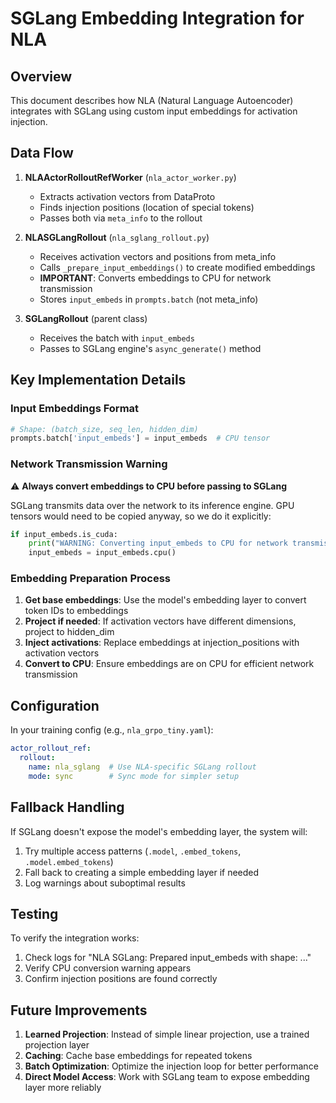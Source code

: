 # SGLang Embedding Integration for NLA

## Overview
This document describes how NLA (Natural Language Autoencoder) integrates with SGLang using custom input embeddings for activation injection.

## Data Flow

1. **NLAActorRolloutRefWorker** (`nla_actor_worker.py`)
   - Extracts activation vectors from DataProto
   - Finds injection positions (location of special tokens)
   - Passes both via `meta_info` to the rollout

2. **NLASGLangRollout** (`nla_sglang_rollout.py`)
   - Receives activation vectors and positions from meta_info
   - Calls `_prepare_input_embeddings()` to create modified embeddings
   - **IMPORTANT**: Converts embeddings to CPU for network transmission
   - Stores `input_embeds` in `prompts.batch` (not meta_info)

3. **SGLangRollout** (parent class)
   - Receives the batch with `input_embeds`
   - Passes to SGLang engine's `async_generate()` method

## Key Implementation Details

### Input Embeddings Format
```python
# Shape: (batch_size, seq_len, hidden_dim)
prompts.batch['input_embeds'] = input_embeds  # CPU tensor
```

### Network Transmission Warning
⚠️ **Always convert embeddings to CPU before passing to SGLang**

SGLang transmits data over the network to its inference engine. GPU tensors would need to be copied anyway, so we do it explicitly:

```python
if input_embeds.is_cuda:
    print("WARNING: Converting input_embeds to CPU for network transmission")
    input_embeds = input_embeds.cpu()
```

### Embedding Preparation Process

1. **Get base embeddings**: Use the model's embedding layer to convert token IDs to embeddings
2. **Project if needed**: If activation vectors have different dimensions, project to hidden_dim
3. **Inject activations**: Replace embeddings at injection_positions with activation vectors
4. **Convert to CPU**: Ensure embeddings are on CPU for efficient network transmission

## Configuration

In your training config (e.g., `nla_grpo_tiny.yaml`):

```yaml
actor_rollout_ref:
  rollout:
    name: nla_sglang  # Use NLA-specific SGLang rollout
    mode: sync        # Sync mode for simpler setup
```

## Fallback Handling

If SGLang doesn't expose the model's embedding layer, the system will:
1. Try multiple access patterns (`.model`, `.embed_tokens`, `.model.embed_tokens`)
2. Fall back to creating a simple embedding layer if needed
3. Log warnings about suboptimal results

## Testing

To verify the integration works:
1. Check logs for "NLA SGLang: Prepared input_embeds with shape: ..."
2. Verify CPU conversion warning appears
3. Confirm injection positions are found correctly

## Future Improvements

1. **Learned Projection**: Instead of simple linear projection, use a trained projection layer
2. **Caching**: Cache base embeddings for repeated tokens
3. **Batch Optimization**: Optimize the injection loop for better performance
4. **Direct Model Access**: Work with SGLang team to expose embedding layer more reliably